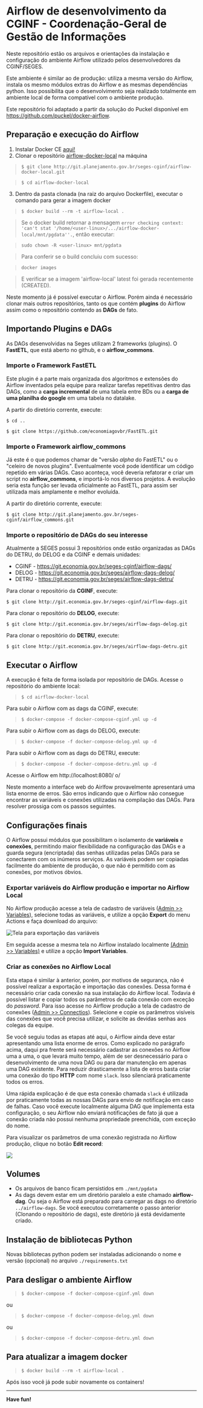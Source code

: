 # Airflow de desenvolvimento da CGINF - Coordenação-Geral de Gestão de Informações

Neste repositório estão os arquivos e orientações da instalação e
configuração do ambiente Airflow utilizado pelos desenvolvedores da
CGINF/SEGES.

Este ambiente é similar ao de produção: utiliza a mesma versão do
Airflow, instala os mesmo módulos extras do Airflow e as mesmas
dependências python. Isso possibilita que o desenvolvimento seja
realizado totalmente em ambiente local de forma compatível com o
ambiente produção.

Este repositório foi adaptado a partir da solução do Puckel disponível
em https://github.com/puckel/docker-airflow.

## Preparação e execução do Airflow

1. Instalar Docker CE [aqui!](https://docs.docker.com/get-docker/)
2. Clonar o repositório
   [airflow-docker-local](https://git.economia.gov.br/seges-cginf/airflow-docker-local)
   na máquina
> ```$ git clone http://git.planejamento.gov.br/seges-cginf/airflow-docker-local.git```

> ```$ cd airflow-docker-local```
3. Dentro da pasta clonada (na raiz do arquivo Dockerfile), executar o
   comando para gerar a imagem docker
> ```$ docker build --rm -t airflow-local .```

> Se o docker build retornar a mensagem ```error checking context: 'can't stat '/home/<user-linux>/.../airflow-docker-local/mnt/pgdata''.```, então executar:

> ```sudo chown -R <user-linux> mnt/pgdata```

> Para conferir se o build concluiu com sucesso:

> ```docker images```

> E verificar se a imagem 'airflow-local' latest foi gerada recentemente (CREATED).

Neste momento já é possível executar o Airflow. Porém ainda é necessário clonar mais outros repositórios, tanto os que contém **plugins** do Airflow assim como o repositório contendo as **DAGs** de fato.

## Importando Plugins e DAGs

As DAGs desenvolvidas na Seges utilizam 2 frameworks (plugins). O **FastETL**, que está aberto no github, e o **airflow_commons**.

### Importe o Framework FastETL

Este plugin é a parte mais organizada dos algoritmos e extensões do Airflow inventados pela equipe para realizar tarefas repetitivas dentro das DAGs, como a **carga incremental** de uma tabela entre BDs ou a **carga de uma planilha do google** em uma tabela no datalake.

A partir do diretório corrente, execute:

```$ cd ..```

```$ git clone https://github.com/economiagovbr/FastETL.git```

### Importe o Framework airflow_commons

Já este é o que podemos chamar de "versão *alpha* do FastETL" ou o "celeiro de novos plugins". Eventualmente você pode identificar um código repetido em várias DAGs. Caso aconteça, você deveria refatorar e criar um script no **airflow_commons**, e importá-lo nos diversos projetos. A evolução seria esta função ser levada oficialmente ao FastETL, para assim ser utilizada mais amplamente e melhor evoluída.

A partir do diretório corrente, execute:

```$ git clone http://git.planejamento.gov.br/seges-cginf/airflow_commons.git```
### Importe o repositório de DAGs do seu interesse

Atualmente a SEGES possui 3 repositórios onde estão organizadas as DAGs do DETRU, do DELOG e da CGINF e demais unidades:

* CGINF - https://git.economia.gov.br/seges-cginf/airflow-dags/
* DELOG - https://git.economia.gov.br/seges/airflow-dags-delog/
* DETRU - https://git.economia.gov.br/seges/airflow-dags-detru/

Para clonar o repositório da **CGINF**, execute:

```$ git clone http://git.economia.gov.br/seges-cginf/airflow-dags.git```

Para clonar o repositório do **DELOG**, execute:

```$ git clone http://git.economia.gov.br/seges/airflow-dags-delog.git```

Para clonar o repositório do **DETRU**, execute:

```$ git clone http://git.economia.gov.br/seges/airflow-dags-detru.git```

## Executar o Airflow

A execução é feita de forma isolada por repositório de DAGs. Acesse o repositório do ambiente local:

> ```$ cd airflow-docker-local```

Para subir o Airflow com as dags da CGINF, execute:

> ```$ docker-compose -f docker-compose-cginf.yml up -d```

Para subir o Airflow com as dags do DELOG, execute:

> ```$ docker-compose -f docker-compose-delog.yml up -d```

Para subir o Airflow com as dags do DETRU, execute:

> ```$ docker-compose -f docker-compose-detru.yml up -d```


Acesse o Airflow em http://localhost:8080/ o/

Neste momento a interface web do Airlfow provavelmente apresentará uma lista enorme de erros. São erros indicando que o Airflow não consegue encontrar as variáveis e conexões utilizadas na compilação das DAGs. Para resolver prossiga com os passos seguintes.

## Configurações finais

O Airflow possui módulos que possibilitam o isolamento de **variáveis**
e **conexões**, permitindo maior flexibilidade na configuração das DAGs
e a guarda segura (encriptada) das senhas utilizadas pelas DAGs para se
conectarem com os inúmeros serviços. As variáveis podem ser copiadas
facilmente do ambiente de produção, o que não é permitido com as
conexões, por motivos óbvios.

### Exportar variáveis do Airflow produção e importar no Airflow Local

No Airflow produção acesse a tela de cadastro de variáveis
([Admin >> Variables](http://airflow.seges.mp.intra/variable/list/)),
selecione todas as variáveis, e utilize a opção **Export** do menu
Actions e faça download do arquivo:

![Tela para exportação das variáveis](/doc/img/exportacao-variaveis.png)

Em seguida acesse a mesma tela no Airflow instalado localmente
[(Admin >> Variables)](http://localhost:8080/variable/list/) e utilize a
opção **Import Variables**.

### Criar as conexões no Airflow Local

Esta etapa é similar à anterior, porém, por motivos de segurança, não é
possível realizar a exportação e importação das conexões. Dessa forma é
necessário criar cada conexão na sua instalação do Airflow local.
Todavia é possível listar e copiar todos os parâmetros de cada conexão
com exceção do *password*. Para isso acesse no Airflow produção a tela
de cadastro de conexões
([Admin >> Connectios](http://airflow.seges.mp.intra/connection/list/)).
Selecione e copie os parâmetros visíveis das conexões que você precisa
utilizar, e solicite as devidas senhas aos colegas da equipe.

Se você seguiu todas as etapas até aqui, o Airflow ainda deve estar
apresentando uma lista enorme de erros. Como explicado no parágrafo
acima, daqui pra frente será necessário cadastrar as conexões no Airflow
uma a uma, o que levará muito tempo, além de ser desnecessário para o
desenvolvimento de uma nova DAG ou para dar manutenção em apenas uma DAG
existente. Para reduzir drasticamente a lista de erros basta criar uma
conexão do tipo **HTTP** com nome `slack`. Isso silenciará praticamente
todos os erros.

Uma rápida explicação é de que esta conexão chamada `slack` é utilizada
por praticamente todas as nossas DAGs para envio de notificação em caso
de falhas. Caso você execute localmente alguma DAG que implementa esta
configuração, o seu Airflow  não enviará notificações de fato já que a
conexão criada não possui nenhuma propriedade preenchida, com exceção do
nome.

Para visualizar os parâmetros de uma conexão registrada no Airflow
produção, clique no botão **Edit record**:

![](/doc/img/tela-listagem-conexoes.png)

## Volumes

* Os arquivos de banco ficam persistidos em ```./mnt/pgdata```
* As dags devem estar em um diretório paralelo a este chamado
  **airflow-dag**. Ou seja o Airflow está preparado para carregar as
  dags no diretório ```../airflow-dags```. Se você executou corretamente
  o passo anterior (Clonando o repositório de dags), este diretório já
  está devidamente criado.

## Instalação de bibliotecas Python

Novas bibliotecas python podem ser instaladas adicionando o nome e
versão (opcional) no arquivo ```./requirements.txt```

## Para desligar o ambiente Airflow

> ```$ docker-compose -f docker-compose-cginf.yml down```

ou

> ```$ docker-compose -f docker-compose-delog.yml down```

ou

> ```$ docker-compose -f docker-compose-detru.yml down```

## Para atualizar a imagem docker

> ```$ docker build --rm -t airflow-local .```

Após isso você já pode subir novamente os containers!

---
**Have fun!**

